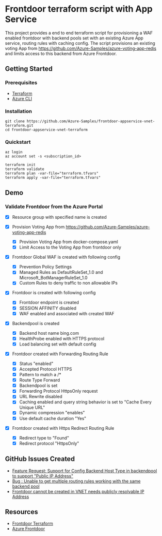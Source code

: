 # Frontdoor terraform script with App Service

This project provides a end to end terraform script for provisioning a WAF enabled frontdoor with backend pools set with an existing Azure App service, routing rules with  caching config. The script provisions an existing voting App from https://github.com/Azure-Samples/azure-voting-app-redis and limits access to this backend from Azure Frontdoor.

## Getting Started

### Prerequisites

- [Terraform](https://www.terraform.io/downloads.html)
- [Azure CLI](https://docs.microsoft.com/en-us/cli/azure/install-azure-cli)

### Installation

``` shell
git clone https://github.com/Azure-Samples/frontdoor-appservice-vnet-terraform.git
cd frontdoor-appservice-vnet-terraform
```

### Quickstart

``` shell
az login
az account set -s <subscription_id>

terraform init
terraform validate
terraform plan -var-file="terraform.tfvars"
terraform apply -var-file="terraform.tfvars"

```

## Demo

### Validate Frontdoor from the Azure Portal

- [X] Resource group with specified name is created

- [X] Provision Voting App from https://github.com/Azure-Samples/azure-voting-app-redis
    - [X] Provision Voting App from docker-compose.yaml
    - [X] Limit Access to the Voting App from frontdoor only
    
- [X] Frontdoor Global WAF is created with following config
    - [X] Prevention Policy Settings 
    - [X] Managed Rules  as DefaultRuleSet_1.0 and Microsoft_BotManagerRuleSet_1.0
    - [X] Custom Rules to deny traffic to non allowable IPs

- [X] Frontdoor is created with following config
    - [X] Frontdoor endpoint is created
    - [X] SESSION AFFINITY disabled
    - [X] WAF enabled and associated with created WAF
        
- [X] Backendpool is created
    - [X] Backend host name bing.com
    - [X] HealthProbe enabled with HTTPS protocol
    - [X] Load balancing set with default config

- [X] Frontdoor created with Forwarding Routing Rule
    - [X] Status "enabled"
    - [X] Accepted Protocol HTTPS
    - [X] Pattern to match a /*
    - [X] Route Type Forward
    - [X] Backendpool is set
    - [X] Forwarding Protocol HttpsOnly request
    - [X] URL Rewrite disabled
    - [X] Caching enabled and query string behavior is set to "Cache Every Unique URL"
    - [X] Dynamic compression "enables"
    - [X] Use default cache duration "Yes"

- [X] Frontdoor created with Https Redirect Routing Rule
    - [X] Redirect type to "Found"
    - [X] Redirect protocol "HttpsOnly"

## GitHub Issues Created

- [Feature Request: Support for Config Backend Host Type in backendpool to support "Public IP Address"](https://github.com/terraform-providers/terraform-provider-azurerm/issues/8809)
- [Bug : Unable to get multiple routing rules working with the same backend pool](https://github.com/terraform-providers/terraform-provider-azurerm/issues/8858)
- [Frontdoor cannot be created in VNET needs publicly resolvable IP Address](https://github.com/MicrosoftDocs/azure-docs/issues/17639)

## Resources

- [Frontdoor Terraform](https://www.terraform.io/docs/providers/azurerm/r/frontdoor.html#example-usage)
- [Azure Frontdoor](https://azure.microsoft.com/en-us/services/frontdoor/)